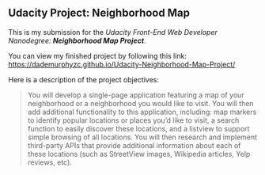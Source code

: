 Udacity Project: Neighborhood Map
-------------------------
This is my submission for the *Udacity Front-End Web Developer Nanodegree: **Neighborhood Map Project***.

You can view my finished project by following this link: <br>
https://dademurphyzc.github.io/Udacity-Neighborhood-Map-Project/

Here is a description of the project objectives:

> You will develop a single-page application featuring a map of your
> neighborhood or a neighborhood you would like to visit. You will then
> add additional functionality to this application, including: map
> markers to identify popular locations or places you’d like to visit, a
> search function to easily discover these locations, and a listview to
> support simple browsing of all locations. You will then research and
> implement third-party APIs that provide additional information about
> each of these locations (such as StreetView images, Wikipedia
> articles, Yelp reviews, etc).

